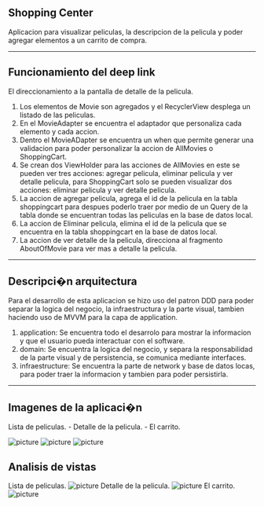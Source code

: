 ## Shopping Center

Aplicacion para visualizar peliculas, la descripcion de la pelicula y poder agregar elementos a un carrito de compra.

---



## Funcionamiento del deep link

El direccionamiento a la pantalla de detalle de la pelicula.

1. Los elementos de Movie son agregados y el RecyclerView desplega un listado de las peliculas.
2. En el MovieAdapter se encuentra el adaptador que personaliza cada elemento y cada accion.
3. Dentro el MovieADapter se encuentra un when que permite generar una validacion para poder personalizar la accion de AllMovies o ShoppingCart.
4. Se crean dos ViewHolder para las acciones de AllMovies en este se pueden ver tres acciones: agregar pelicula, eliminar pelicula y ver detalle pelicula,
	para ShoppingCart solo se pueden visualizar dos acciones: eliminar pelicula y ver detalle pelicula.
5. La accion de agregar pelicula, agrega el id de la pelicula en la tabla shoppingcart para despues poderlo traer por medio de un Query de la tabla
	donde se encuentran todas las peliculas en la base de datos local.
6. La accion de Eliminar pelicula, elimina el id de la pelicula que se encuentra en la tabla shoppingcart en la base de datos local.
7. La accion de ver detalle de la pelicula, direcciona al fragmento AboutOfMovie para ver mas a detalle la pelicula.

---

## Descripci�n arquitectura

Para el desarrollo de esta aplicacion se hizo uso del patron DDD para poder separar la logica del negocio, la infraestructura y la parte visual, tambien haciendo uso de MVVM para la capa de application.

1. application: Se encuentra todo el desarrolo para mostrar la informacion y que el usuario pueda interactuar con el software.
2. domain: Se encuentra la logica del negocio, y separa la responsabilidad de la parte visual y de persistencia, se comunica mediante interfaces.
3. infraestructure: Se encuentra la parte de network y base de datos locas, para poder traer la informacion y tambien para poder persistirla.

---

## Imagenes de la aplicaci�n 

Lista de peliculas. - Detalle de la pelicula. - El carrito.

![picture](https://bitbucket.org/johnmencal/shoppingcar/raw/604027601ea5da5cd95d20ac647ff9bce3a16c06/allMovies.jpg) ![picture](https://bitbucket.org/johnmencal/shoppingcar/raw/604027601ea5da5cd95d20ac647ff9bce3a16c06/aboutMovie.jpg) ![picture](https://bitbucket.org/johnmencal/shoppingcar/raw/604027601ea5da5cd95d20ac647ff9bce3a16c06/shoppingCart.jpg)


## Analisis de vistas
Lista de peliculas.
![picture](https://bitbucket.org/johnmencal/shoppingcar/raw/834c522729074fd7d17d7284a74f133dc7028911/allMovie_layoutValidation.png)
Detalle de la pelicula.
![picture](https://bitbucket.org/johnmencal/shoppingcar/raw/834c522729074fd7d17d7284a74f133dc7028911/aboutMovie_layoutValidation.png)
El carrito.
![picture](https://bitbucket.org/johnmencal/shoppingcar/raw/834c522729074fd7d17d7284a74f133dc7028911/shoppingCart_layoutValidation.png)








